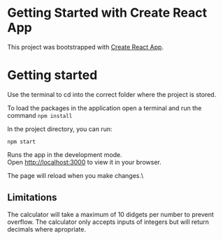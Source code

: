 # Getting Started with Create React App

This project was bootstrapped with [Create React App](https://github.com/facebook/create-react-app).

# Getting started
Use the terminal to cd into the correct folder where the project is stored. 

To load the packages in the application open a terminal and run the command
```npm install```

In the project directory, you can run:

```npm start```

Runs the app in the development mode.\
Open [http://localhost:3000](http://localhost:3000) to view it in your browser.

The page will reload when you make changes.\

## Limitations
The calculator will take a maximum of 10 didgets per number to prevent overflow. 
The calculator only accepts inputs of integers but will return decimals where apropriate. 
